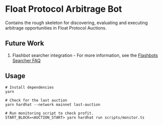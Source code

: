 # Float Protocol Arbitrage Bot

Contains the rough skeleton for discovering, evaluating and executing arbitrage opportunities in Float Protocol Auctions.

## Future Work
1. Flashbot searcher integration - For more information, see the [Flashbots Searcher FAQ](https://github.com/flashbots/pm/blob/main/guides/searcher-onboarding.md)

## Usage

```
# Install dependencies
yarn

# Check for the last auction
yarn hardhat --network mainnet last-auction

# Run monitoring script to check profit.
START_BLOCK=<AUCTION_START> yarn hardhat run scripts/monitor.ts
```
